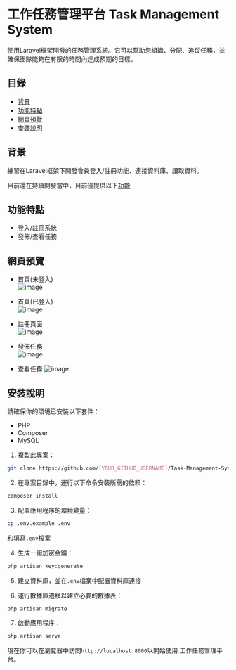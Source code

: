 # 工作任務管理平台 Task Management System

使用Laravel框架開發的任務管理系統。它可以幫助您組織、分配、追蹤任務，並確保團隊能夠在有限的時間內達成預期的目標。

## 目錄

* [背景](#背景)
* [功能特點](#功能特點)
* [網頁預覽](#網頁預覽)
* [安裝說明](#安裝說明)

<h2 id="背景">背景</h2>

練習在Laravel框架下開發會員登入/註冊功能、連接資料庫、讀取資料。  

目前還在持續開發當中，目前僅提供以下[功能](#功能特點)

<h2 id="功能特點">功能特點</h2>

* 登入/註冊系統
* 發佈/查看任務

<h2 id="網頁預覽">網頁預覽</h2>  

* 首頁(未登入)  
![image](https://imgur.com/oG7lFTv.jpg)

* 首頁(已登入)  
![image](https://imgur.com/GHckOq0.jpg)

* 註冊頁面  
![image](https://imgur.com/vzO8B87.jpg)

* 發佈任務  
![image](https://imgur.com/2gLWJH1.jpg)

* 查看任務
![image](https://imgur.com/2Wc6AFi.jpg)

<h2 id="安裝說明">安裝說明</h2>

請確保你的環境已安裝以下套件：

* PHP
* Composer
* MySQL

1. 複製此專案：  
```bash 
git clone https://github.com/[YOUR_GITHUB_USERNAME]/Task-Management-System.git
```

2. 在專案目錄中，運行以下命令安裝所需的依賴：
```bash
composer install
```

3. 配置應用程序的環境變量：
```bash
cp .env.example .env
```
  和填寫```.env```檔案

4. 生成一組加密金鑰：
```bash
php artisan key:generate
```

5. 建立資料庫，並在```.env```檔案中配置資料庫連接

6. 運行數據庫遷移以建立必要的數據表：
```bash
php artisan migrate
```

7. 啟動應用程序：
```bash
php artisan serve
```

現在你可以在瀏覽器中訪問```http://localhost:8000```以開始使用 工作任務管理平台。
